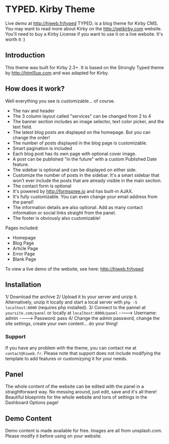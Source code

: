 # TYPED. Kirby Theme

Live demo at <http://hiweb.fr/typed>
TYPED. is a blog theme for Kirby CMS. You may want to read more about Kirby on the <http://getkirby.com> website. You'll need to buy a Kirby License if you want to use it on a live website. It's worth it :)

## Introduction
This theme was built for Kirby 2.3+. It is based on the Strongly Typed theme by <http://html5up.com> and was adapted for Kirby. 

## How does it work?
Well everything you see is customizable... of course.
- The nav and header
- The 3 column layout called "services" can be changed from 2 to 4
- The banner section includes an image selector, text color picker, and the text field.
- The latest blog posts are displayed on the homepage. But you can change the order!
- The number of posts displayed in the blog page is customizable.
- Smart pagination is included
- Each blog post has its own page with optional cover image.
- A post can be published "in the future" with a custom Published Date feature.
- The sidebar is optional and can be displayed on either side. 
- Customize the number of posts in the sidebar. It's a smart sidebar that won't ever include the posts that are already visible in the main section.
- The contact form is optional
- It's powered by <http://formspree.io> and has built-in AJAX.
- It's fully customizable. You can even change your email address from the panel!
- The information details are also optional. Add as many contact information or social links straight from the panel.
- The footer is obviously also customizable!

Pages included:
- Homepage
- Blog Page
- Article Page
- Error Page
- Blank Page

To view a live demo of the website, see here: <http://hiweb.fr/typed>

## Installation
1/ Download the archive
2/ Upload it to your server and unzip it. Alternatively, unzip it locally and start a local server with `php -S localhost:8000` (requires php installed). 
3/ Connect to the pannel at `yoursite.com/panel` or locally at `localhost:8000/panel`
---->	Username: admin
---->	Password: pass
4/ Change the admin password, change the site settings, create your own content... do your thing!

### Support
If you have any problem with the theme, you can contact me at `contact@hiweb.fr`.
Please note that support does not include modifying the template to add features or customizying it for your needs.

## Panel
The whole content of the website can be edited with the panel in a straightforward way. No messing around, just edit, save and it's all there!
Beautiful blueprints for the whole website and tons of settings in the Dashboard Options page!

## Demo Content
Demo content is made available for free. Images are all from unsplash.com. Please modify it before using on your website.
